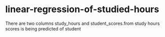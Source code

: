 # linear-regression-of-studied-hours
There are two columns study_hours and student_scores.from study hours scores is being predicted of student
